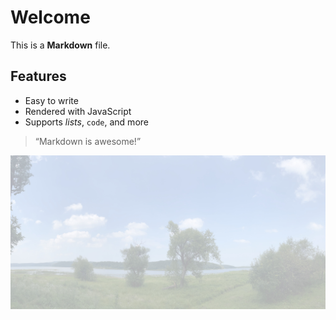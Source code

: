 # Welcome

This is a **Markdown** file.

## Features

- Easy to write
- Rendered with JavaScript
- Supports *lists*, `code`, and more

> “Markdown is awesome!”

![示意图](img/background.jpg)
